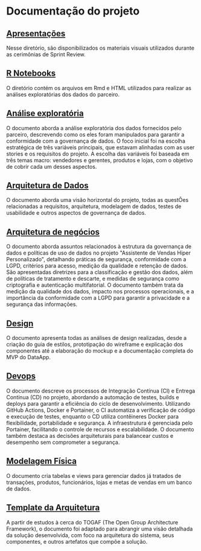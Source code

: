 # Documentação do projeto

## [Apresentações](./apresentacoes/)

Nesse diretório, são disponibilizados os materiais visuais utilizados durante as cerimônias de Sprint Review.

## [R Notebooks](./R%20notebooks/)

O diretório contém os arquivos em Rmd e HTML utilizados para realizar as análises exploratórias dos dados do parceiro.

## [Análise exploratória](./analise_exploratoria.md)

O documento aborda a análise exploratória dos dados fornecidos pelo parceiro, descrevendo como os eles foram manipulados para garantir a conformidade com a governança de dados. O foco inicial foi na escolha estratégica de três variáveis principais, que estavam alinhadas com as user stories e os requisitos do projeto. A escolha das variáveis foi baseada em três temas macro: vendedores e gerentes, produtos e lojas, com o objetivo de cobrir cada um desses aspectos.

## [Arquitetura de Dados](./arquitetura_dados.md)

O documento aborda uma visão horizontal do projeto, todas as questÕes relacionadas a requisitos, arquitetura, modelagem de dados, testes de usabilidade e outros aspectos de governança de dados.

## [Arquitetura de negócios](./arquitetura_negocio.md)

O documento aborda assuntos relacionados à estrutura da governança de dados e políticas de uso de dados no projeto "Assistente de Vendas Hiper Personalizado", detalhando práticas de segurança, conformidade com a LGPD, critérios para acesso, medição da qualidade e retenção de dados. São apresentadas diretrizes para a classificação e gestão dos dados, além de políticas de tratamento e descarte, e medidas de segurança como criptografia e autenticação multifatorial. O documento também trata da medição da qualidade dos dados, impacto nos processos operacionais, e a importância da conformidade com a LGPD para garantir a privacidade e a segurança das informações.

## [Design](./design.md)

O documento apresenta todas as análises de design realizadas, desde a criação do guia de estilos, prototipação do wireframe e explicação dos componentes até a elaboração do mockup e a documentação completa do MVP do DataApp.

## [Devops](./devops.md)

O documento descreve os processos de Integração Contínua (CI) e Entrega Contínua (CD) no projeto, abordando a automação de testes, builds e deploys para garantir a eficiência do ciclo de desenvolvimento. Utilizando GitHub Actions, Docker e Portainer, o CI automatiza a verificação de código e execução de testes, enquanto o CD utiliza contêineres Docker para flexibilidade, portabilidade e segurança. A infraestrutura é gerenciada pelo Portainer, facilitando o controle de recursos e escalabilidade. O documento também destaca as decisões arquiteturais para balancear custos e desempenho sem comprometer a segurança.

## [Modelagem Física](./modelagem_fisica.sql)

O documento cria tabelas e views para gerenciar dados já tratados de transações, produtos, funcionários, lojas e metas de vendas em um banco de dados.

## [Template da Arquitetura](./template_arquitetura.md)

A partir de estudos à cerca do TOGAF (The Open Group Architecture Framework), o documento foi adaptado para abrangir uma visão detalhada da solução desenvolvida, com foco na arquitetura do sistema, seus componentes, e outros artefatos que compõe a solução.
